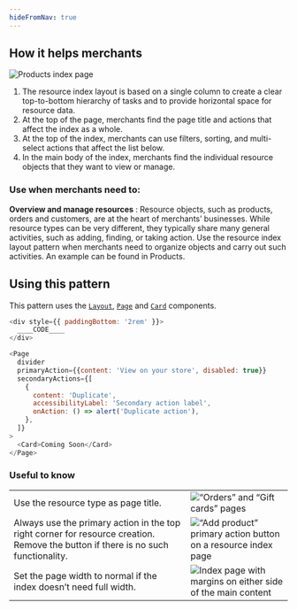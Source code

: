 ```yaml
---
hideFromNav: true
---
```


<div as="HowItHelps">

## How it helps merchants

![Products index page](/images/patterns/resource-index-cover-image.png)

1. The resource index layout is based on a single column to create a clear top-to-bottom hierarchy of tasks and to provide horizontal space for resource data.
2. At the top of the page, merchants find the page title and actions that affect the index as a whole.
3. At the top of the index, merchants can use filters, sorting, and multi-select actions that affect the list below.
4. In the main body of the index, merchants find the individual resource objects that they want to view or manage.

<div as="DefinitionTable">

### Use when merchants need to:

**Overview and manage resources**
: Resource objects, such as products, orders and customers, are at the heart of merchants’ businesses. While resource types can be very different, they typically share many general activities, such as adding, finding, or taking action. Use the resource index layout pattern when merchants need to organize objects and carry out such activities. An example can be found in Products.

</div>
</div>
<div as="Usage">

## Using this pattern

This pattern uses the [`Layout`](/components/layout-and-structure/layout), [`Page`](/components/layout-and-structure/page) and [`Card`](/components/layout-and-structure/alpha-card) components.

<!-- prettier-ignore -->
```javascript {"type":"previewContext","for":"example"}
<div style={{ paddingBottom: '2rem' }}>
  ____CODE____
</div>
```

```javascript {"type":"livePreview","id":"example"}
<Page
  divider
  primaryAction={{content: 'View on your store', disabled: true}}
  secondaryActions={[
    {
      content: 'Duplicate',
      accessibilityLabel: 'Secondary action label',
      onAction: () => alert('Duplicate action'),
    },
  ]}
>
  <Card>Coming Soon</Card>
</Page>
```

</div>
<div as="UsefulToKnow">

### Useful to know

|                                                                                                                                   |                                                                                                              |
| --------------------------------------------------------------------------------------------------------------------------------- | ------------------------------------------------------------------------------------------------------------ |
| Use the resource type as page title.                                                                                              | ![“Orders” and “Gift cards” pages](/images/patterns/resource-index-usage-1.png)                              |
| Always use the primary action in the top right corner for resource creation. Remove the button if there is no such functionality. | ![“Add product” primary action button on a resource index page](/images/patterns/resource-index-usage-2.png) |
| Set the page width to normal if the index doesn’t need full width.                                                                | ![Index page with margins on either side of the main content](/images/patterns/resource-index-usage-3.png)   |

</div>
